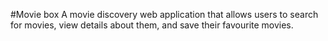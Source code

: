 #Movie box
A movie discovery web application that allows users to search for movies, view details about them, and save their favourite movies.
